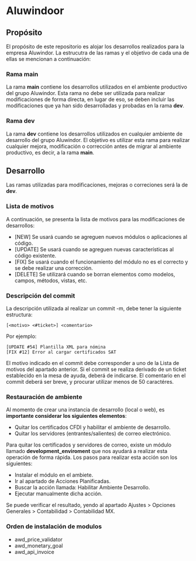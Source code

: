 # Aluwindoor

## Propósito
El propósito de este repositorio es alojar los desarrollos realizados para la empresa Aluwindor.
La estrucutra de las ramas y el objetivo de cada una de ellas se mencionan a continuación:

### Rama main
La rama **main** contiene los desarrollos utilizados en el ambiente productivo del grupo Aluwindor. Esta rama no debe ser utilizada para realizar modificaciones de forma directa, en lugar de eso, se deben incluir las modificaciones que ya han sido desarrolladas y probadas en la rama **dev**.

### Rama dev
La rama **dev** contiene los desarrollos utilizados en cualquier ambiente de desarrollo del grupo Aluwindor. El objetivo es utilizar esta rama para realizar cualquier mejora, modificación o corrección antes de migrar al ambiente productivo, es decir, a la rama **main**.

## Desarrollo
Las ramas utilizadas para modificaciones, mejoras o correciones será la de **dev**.

### Lista de motivos
A continuación, se presenta la lista de motivos para las modificaciones de desarrollos:

* [NEW] Se usará cuando se agreguen nuevos módulos o aplicaciones al código.
* [UPDATE] Se usará cuando se agreguen nuevas características al código existente.
* [FIX] Se usará cuando  el funcionamiento del módulo no es el correcto y se debe realizar una corrección.
* [DELETE] Se utilizará cuando se borran elementos como modelos, campos, métodos, vistas, etc.

### Descripción del commit
La descripción utilizada al realizar un commit -m, debe tener la siguiente estructura:

```
[<motivo> <#ticket>] <comentario>
```
Por ejemplo:
```
[UPDATE #54] Plantilla XML para nómina
[FIX #12] Error al cargar certificados SAT
```
El motivo indicado en el commit debe corresponder a uno de la Lista de motivos del apartado anterior. Si el commit se realiza derivado de un ticket establecido en la mesa de ayuda, deberá de indicarse. El comentario en el commit deberá ser breve, y procurar utilizar menos de 50 caractéres.

### Restauración de ambiente
Al momento de crear una instancia de desarrollo (local o web), es **importante considerar los siguientes elementos**:

* Quitar los certificados CFDI y habilitar el ambiente de desarrollo.
* Quitar los servidores (entrantes/salientes) de correo electrónico.

Para quitar los certificados y servidores de correo, existe un módulo llamado **development_enviroment** que nos ayudará a realizar esta operación de forma rápida. Los pasos para realizar esta acción son los siguientes:

* Instalar el módulo en el ambiete.
* Ir al apartado de Acciones Planificadas.
* Buscar la acción llamada: Habilitar Ambiente Desarrollo.
* Ejecutar manualmente dicha acción.

Se puede verificar el resultado, yendo al apartado Ajustes > Opciones Generales > Contabilidad > Contabilidad MX.

### Orden de instalación de modulos
- awd_price_validator
- awd_monetary_goal
- awd_api_invoice
